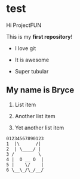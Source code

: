 # test
Hi ProjectFUN

This is my **first repository**!

* I love git

* It is awesome

* Super tubular

## My name is Bryce

1. List item

1. Another list item

1. Yet another list item

```
01234567890123
1  |\      /|
2  | \____/ |
3 /         \
4 |  O __ O  |
5 |    \/    |
6 \__\_/\_/__/
```
